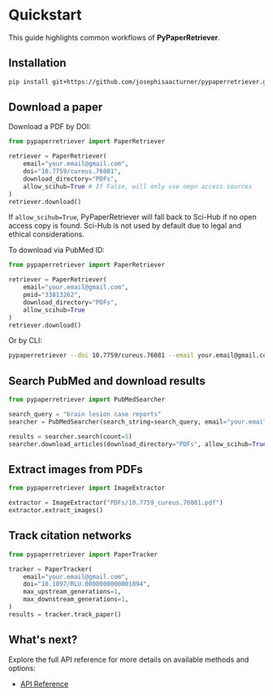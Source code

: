 # Quickstart

This guide highlights common workflows of **PyPaperRetriever**.

## Installation

```bash
pip install git+https://github.com/josephisaacturner/pypaperretriever.git
```

## Download a paper

Download a PDF by DOI:

```python
from pypaperretriever import PaperRetriever

retriever = PaperRetriever(
    email="your.email@gmail.com",
    doi="10.7759/cureus.76081",
    download_directory="PDFs",
    allow_scihub=True # If False, will only use oepn access sources
)
retriever.download()
```

If `allow_scihub=True`, PyPaperRetriever will fall back to Sci-Hub if no open access copy is found. Sci-Hub is not used by default due to legal and ethical considerations.

To download via PubMed ID:

```python
from pypaperretriever import PaperRetriever

retriever = PaperRetriever(
    email="your.email@gmail.com",
    pmid="33813262",
    download_directory="PDFs",
    allow_scihub=True
)
retriever.download()
```

Or by CLI:

```bash
pypaperretriever --doi 10.7759/cureus.76081 --email your.email@gmail.com --dwn-dir PDFs --allow-scihub true
```

## Search PubMed and download results

```python
from pypaperretriever import PubMedSearcher

search_query = "brain lesion case reports"
searcher = PubMedSearcher(search_string=search_query, email="your.email@gmail.com")

results = searcher.search(count=5)
searcher.download_articles(download_directory="PDFs", allow_scihub=True)
```

## Extract images from PDFs

```python
from pypaperretriever import ImageExtractor

extractor = ImageExtractor("PDFs/10.7759_cureus.76081.pdf")
extractor.extract_images()
```

## Track citation networks

```python
from pypaperretriever import PaperTracker

tracker = PaperTracker(
    email="your.email@gmail.com",
    doi="10.1097/RLU.0000000000001894",
    max_upstream_generations=1,
    max_downstream_generations=1,
)
results = tracker.track_paper()
```

## What's next?
Explore the full API reference for more details on available methods and options:
- [API Reference](api/index.md)